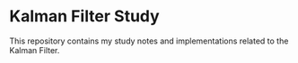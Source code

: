 # Kalman Filter Study

This repository contains my study notes and implementations related to the Kalman Filter.


